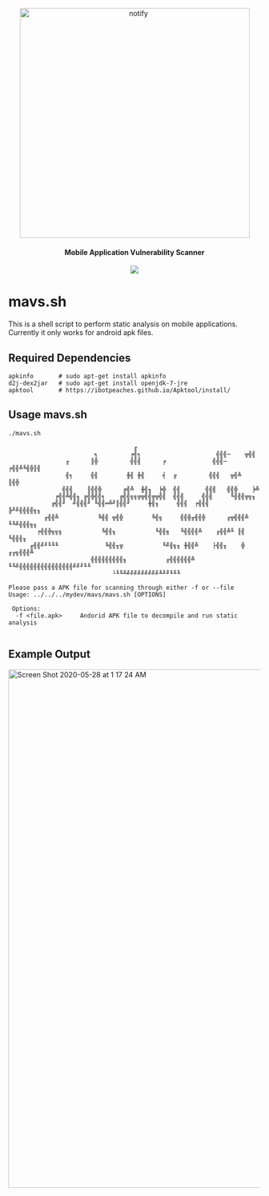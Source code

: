 <p align="center">
<img width="459" alt="notify" src="https://user-images.githubusercontent.com/1679089/83109222-deee5300-a075-11ea-890e-5588f347ce8d.png">

<h4 align="center">Mobile Application Vulnerability Scanner</h4>
<p align="center">
  <a href="https://twitter.com/sho_luv">
  <img src="https://img.shields.io/badge/Twitter-%40sho_luv-blue.svg">
  </a>
</p>


# mavs.sh

This is a shell script to perform static analysis on mobile applications. Currently it only works for android apk files. 

## Required Dependencies
```
apkinfo       # sudo apt-get install apkinfo
d2j-dex2jar   # sudo apt-get install openjdk-7-jre
apktool       # https://ibotpeaches.github.io/Apktool/install/
```

## Usage mavs.sh
```
./mavs.sh 

                                   ╓
                        ╕         ╒╣╕                     ╣╣╣─    ╦╣╣
                ╓      ║╬         ╣╣╣      ╒             ╣╣╣─  ╒╣╣╩╙╣╬║╣
                ╣╕     ╣╣        ╫╣ ╫╣     ╡  ╔         ╣╣╣   ╦╣╩   ║╣╬
               ╣╣╣    ║╣╣╬      ╔╣╩  ╫╣╖  ╞╬  ╣╣       ╣╣╣   ╣╣╬    ╞╩
             ╒╣╣╩╣╣╖ ╔╣╬╣╣╕    ╔╣╣╗╗╦╦╣╣╦╦╣╣  ╣╣╣     ╣╣╣     ╙╣╣╣╦╗╖
            ╔╣╣╜  ╝╣╣╣╜ ╙╣╣═╩╜║╣╣╜     ╫╣╖     ╣╣╣  ╒╣╣╣          ╠╜╝╣╣╣╣╗╖
          ╓╣╣╩           ╚╣╣ ╦╣╬        ╚╣╗     ╣╣╬╓╣╣╬      ╓╦╣╣╣╩      ╙╙╝╣╣╣╗╖
        ╒╣╣╬╗╗╗           ╚╣╣╖           ╙╣╣╗   ╙╣╣╣╣╩    ╓╣╣╩╙ ║╣             ╙╣╣╣╖
      ╓╣╣╝╜╙╙╙             ╚╣╣╖╦           ╙╝╣╗╖ ╫╣╣╩    ├╣╣╖    ╬           ╓╓╗╣╣╣╩
                       ╣╣╣╣╣╣╣╣╣╖           ╓╣╣╣╣╣╣╩      ╙╙╝╣╣╣╣╣╣╣╣╣╣╣╣╣╣╣╝╝╜╙╙
                             └╙╙╨╝╝╝╝╝╝╝╝╝╨╜╜╙╙╙

Please pass a APK file for scanning through either -f or --file 
Usage: ../../../mydev/mavs/mavs.sh [OPTIONS]

 Options:
  -f <file.apk>		Andorid APK file to decompile and run static analysis
 

```
## Example Output
<img width="1035" alt="Screen Shot 2020-05-28 at 1 17 24 AM" src="https://user-images.githubusercontent.com/1679089/83118103-c46ea680-a082-11ea-9a0c-0d2d35617f20.png">


